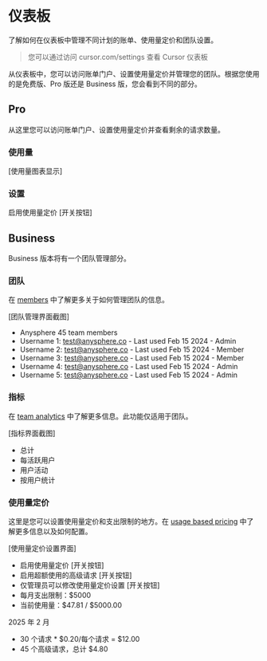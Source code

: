 # 仪表板

了解如何在仪表板中管理不同计划的账单、使用量定价和团队设置。

> 您可以通过访问 cursor.com/settings 查看 Cursor 仪表板

从仪表板中，您可以访问账单门户、设置使用量定价并管理您的团队。根据您使用的是免费版、Pro 版还是 Business 版，您会看到不同的部分。

## Pro

从这里您可以访问账单门户、设置使用量定价并查看剩余的请求数量。

### 使用量
[使用量图表显示]

### 设置
启用使用量定价 [开关按钮]

## Business

Business 版本将有一个团队管理部分。

### 团队
在 [members](成员) 中了解更多关于如何管理团队的信息。

[团队管理界面截图]
- Anysphere 45 team members
- Username 1: test@anysphere.co - Last used Feb 15 2024 - Admin
- Username 2: test@anysphere.co - Last used Feb 15 2024 - Member
- Username 3: test@anysphere.co - Last used Feb 15 2024 - Member
- Username 4: test@anysphere.co - Last used Feb 15 2024 - Admin
- Username 5: test@anysphere.co - Last used Feb 15 2024 - Admin

### 指标
在 [team analytics](团队分析) 中了解更多信息。此功能仅适用于团队。

[指标界面截图]
- 总计
- 每活跃用户
- 用户活动
- 按用户统计

### 使用量定价

这里是您可以设置使用量定价和支出限制的地方。在 [usage based pricing](使用量定价) 中了解更多信息以及如何配置。

[使用量定价设置界面]
- 启用使用量定价 [开关按钮]
- 启用超额使用的高级请求 [开关按钮]
- 仅管理员可以修改使用量定价设置 [开关按钮]
- 每月支出限制：$5000
- 当前使用量：$47.81 / $5000.00

2025 年 2 月
- 30 个请求 * $0.20/每个请求 = $12.00
- 45 个高级请求，总计 $4.80 